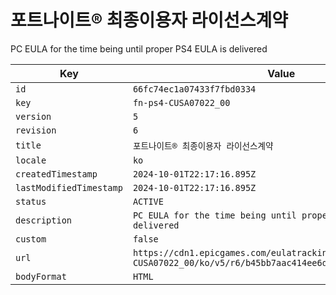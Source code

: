 # 포트나이트® 최종이용자 라이선스계약

PC EULA for the time being until proper PS4 EULA is delivered

| Key | Value |
| --- | ----- |
| `id` | `66fc74ec1a07433f7fbd0334` |
| `key` | `fn-ps4-CUSA07022_00` |
| `version` | `5` |
| `revision` | `6` |
| `title` | `포트나이트® 최종이용자 라이선스계약` |
| `locale` | `ko` |
| `createdTimestamp` | `2024-10-01T22:17:16.895Z` |
| `lastModifiedTimestamp` | `2024-10-01T22:17:16.895Z` |
| `status` | `ACTIVE` |
| `description` | `PC EULA for the time being until proper PS4 EULA is delivered` |
| `custom` | `false` |
| `url` | `https://cdn1.epicgames.com/eulatracking-download/fn-ps4-CUSA07022_00/ko/v5/r6/b45bb7aac414ee6d726207c555cb15f3.pdf` |
| `bodyFormat` | `HTML` |
